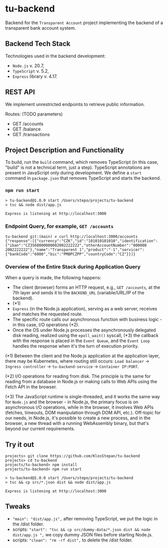 # tu-backend
Backend for the `Transparent Account` project implementing the backend of a transparent bank account system.

## Backend Tech Stack
Technologies used in the backend development:
- `Node.js` v. 20.7,
- `TypeScript` v. 5.2,
- `Express` library v. 4.17.

## REST API
We implement unrestricted endpoints to retrieve public information.

Routes: (TODO parameters)
- GET /accounts
- GET /balance
- GET /transactions

## Project Description and Functionality
To build, run the `build` command, which removes TypeScript (in this case, "build" is not a technical term, just a step). TypeScript annotations are present in JavaScript only during development. We define a `start` command in `package.json` that removes TypeScript and starts the backend.

### `npm run start`

```
> tu-backend@1.0.0 start /Users/stepo/projects/tu-backend
> tsc && node dist/app.js

Express is listening at http://localhost:3000
```  
### Endpoint Query, for example, `GET /accounts`
```
tu-backend git:(main) ✗ curl http://localhost:3000/accounts
{"response":[{"currency":"CZK","id":"101010101010","identification":{"iban":"CZ3560000000002002222222","otherAccountNumber":"000000 2002222222"},"name":"Transparent 1","product":"-1","servicer":{"bankCode":"6000","bic":"PMBPCZPP","countryCode":"CZ"}}]}
```



### Overview of the Entire Stack during Application Query
When a query is made, the following happens:
- The client (browser) forms an HTTP request, e.g., `GET /accounts`, at the 7th layer and sends it to the `BACKEND_URL` (variable/URL/IP of the backend).
- (*1)
- `Express` (in the Node.js application), serving as a web server, receives and matches the requested route.
- The specific route calls our asynchronous function with business logic - in this case, I/O operations (*2).
- Once the OS under Node.js processes the asynchronously delegated disk reading, realized using the `epoll_wait()` syscall, (*3) the callback with the response is placed in the `Event Queue`, and the `Event Loop` handles the response when it's the turn of execution priority.

(*1) Between the client and the Node.js application at the application layer, there may be Kubernetes, where routing still occurs: `Load balancer` -> `Ingress controller` -> `tu-backend-service` -> `Container IP:PORT`.

(*2) I/O operations for reading from disk. The principle is the same for reading from a database in Node.js or making calls to Web APIs using the Fetch API in the browser.

(*3) The JavaScript runtime is single-threaded, and it works the same way for `Node.js` and the browser - in Node.js, the primary focus is on asynchronous I/O operations, while in the browser, it involves Web APIs (fetches, timeouts, DOM manipulation through DOM API, etc.). Off-topic for our needs, in Node.js, it's possible to create a new process, and in the browser, a new thread with a running WebAssembly binary, but that's beyond our current requirements.

## Try it out
```
projects> git clone https://github.com/KlosStepan/tu-backend
projects> cd tu-backend
projects/tu-backend> npm install
projects/tu-backend> npm run start

> tu-backend@1.0.0 start /Users/stepo/projects/tu-backend
> tsc && cp src/*.json dist && node dist/app.js 

Express is listening at http://localhost:3000
```

## Tweaks
- `"main": "dist/app.js",` after removing TypeScript, we put the logic in the /dist folder.
- scripts: `"start": "tsc && cp src/dummy-data/*.json dist && node dist/app.js ",` we copy dummy JSON files before starting Node.js.
- scripts: `"clean": "rm -rf dist",` to delete the /dist folder.
